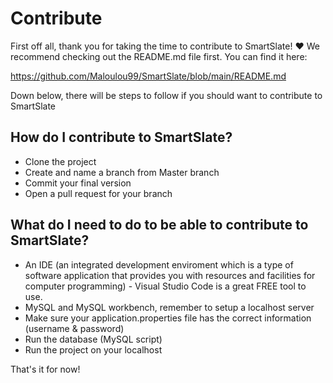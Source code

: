 # Contribute

First off all, thank you for taking the time to contribute to SmartSlate! ❤️
We recommend checking out the README.md file first. You can find it here:

https://github.com/Maloulou99/SmartSlate/blob/main/README.md

Down below, there will be steps to follow if you should want to contribute to SmartSlate

## How do I contribute to SmartSlate?

- Clone the project
- Create and name a branch from Master branch
- Commit your final version
- Open a pull request for your branch

## What do I need to do to be able to contribute to SmartSlate?

- An IDE (an integrated development enviroment which is a type of software application that provides you with resources and facilities for computer programming) - Visual Studio Code is a great FREE tool to use.
- MySQL and MySQL workbench, remember to setup a localhost server
- Make sure your application.properties file has the correct information (username & password)
- Run the database (MySQL script) 
- Run the project on your localhost

That's it for now!
